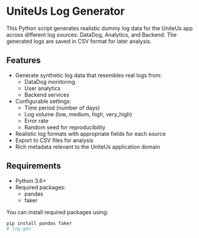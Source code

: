 # UniteUs Log Generator

This Python script generates realistic dummy log data for the UniteUs app across different log sources: DataDog, Analytics, and Backend. The generated logs are saved in CSV format for later analysis.

## Features

- Generate synthetic log data that resembles real logs from:
  - DataDog monitoring
  - User analytics
  - Backend services
- Configurable settings:
  - Time period (number of days)
  - Log volume (low, medium, high, very_high)
  - Error rate
  - Random seed for reproducibility
- Realistic log formats with appropriate fields for each source
- Export to CSV files for analysis
- Rich metadata relevant to the UniteUs application domain

## Requirements

- Python 3.6+
- Required packages:
  - pandas
  - faker

You can install required packages using:

```bash
pip install pandas faker
# log-gen
